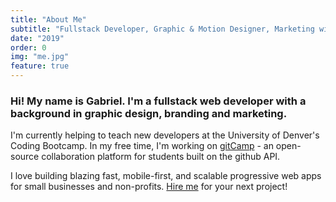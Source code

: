 ```yaml
---
title: "About Me"
subtitle: "Fullstack Developer, Graphic & Motion Designer, Marketing wiz"
date: "2019"
order: 0
img: "me.jpg"
feature: true
---
```


### Hi! My name is Gabriel. I'm a fullstack web developer with a background in graphic design, branding and marketing.

I'm currently helping to teach new developers at the University of Denver's Coding Bootcamp. In my free time, I'm working on <a href="http://gitcamp.herokuapp.com">gitCamp</a> - an open-source collaboration platform for students built on the github API.

I love building blazing fast, mobile-first, and scalable progressive web apps for small businesses and non-profits. <a href="mailto:gabrielkuettel@gmail.com.com">Hire me</a> for your next project!
